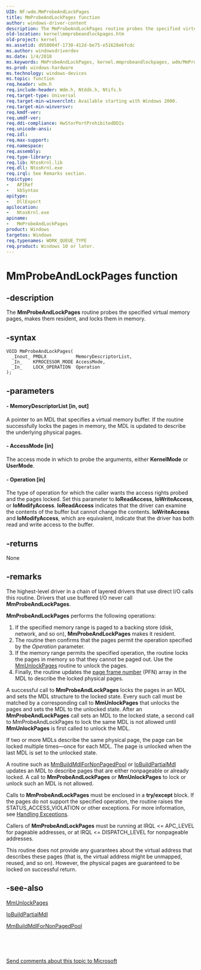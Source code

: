 ```yaml
---
UID: NF:wdm.MmProbeAndLockPages
title: MmProbeAndLockPages function
author: windows-driver-content
description: The MmProbeAndLockPages routine probes the specified virtual memory pages, makes them resident, and locks them in memory.
old-location: kernel\mmprobeandlockpages.htm
old-project: kernel
ms.assetid: d958004f-1730-412d-be75-e51628e6fcdc
ms.author: windowsdriverdev
ms.date: 1/4/2018
ms.keywords: MmProbeAndLockPages, kernel.mmprobeandlockpages, wdm/MmProbeAndLockPages, k106_ccfec34d-c0f9-4826-81e3-ee967da40677.xml, MmProbeAndLockPages routine [Kernel-Mode Driver Architecture]
ms.prod: windows-hardware
ms.technology: windows-devices
ms.topic: function
req.header: wdm.h
req.include-header: Wdm.h, Ntddk.h, Ntifs.h
req.target-type: Universal
req.target-min-winverclnt: Available starting with Windows 2000.
req.target-min-winversvr: 
req.kmdf-ver: 
req.umdf-ver: 
req.ddi-compliance: HwStorPortProhibitedDDIs
req.unicode-ansi: 
req.idl: 
req.max-support: 
req.namespace: 
req.assembly: 
req.type-library: 
req.lib: NtosKrnl.lib
req.dll: NtosKrnl.exe
req.irql: See Remarks section.
topictype:
-	APIRef
-	kbSyntax
apitype:
-	DllExport
apilocation:
-	NtosKrnl.exe
apiname:
-	MmProbeAndLockPages
product: Windows
targetos: Windows
req.typenames: WORK_QUEUE_TYPE
req.product: Windows 10 or later.
---
```


# MmProbeAndLockPages function


## -description


The <b>MmProbeAndLockPages</b> routine probes the specified virtual memory pages, makes them resident, and locks them in memory.


## -syntax


````
VOID MmProbeAndLockPages(
  _Inout_ PMDLX           MemoryDescriptorList,
  _In_    KPROCESSOR_MODE AccessMode,
  _In_    LOCK_OPERATION  Operation
);
````


## -parameters




#### - MemoryDescriptorList [in, out]

A pointer to an MDL that specifies a virtual memory buffer. If the routine successfully locks the pages in memory, the MDL is updated to describe the underlying physical pages.


#### - AccessMode [in]

The access mode in which to probe the arguments, either <b>KernelMode</b> or <b>UserMode</b>.


#### - Operation [in]

The type of operation for which the caller wants the access rights probed and the pages locked. Set this parameter to <b>IoReadAccess</b>, <b>IoWriteAccess</b>, or <b>IoModifyAccess</b>. <b>IoReadAccess</b> indicates that the driver can examine the contents of the buffer but cannot change the contents. <b>IoWriteAccess</b> and <b>IoModifyAccess</b>, which are equivalent, indicate that the driver has both read and write access to the buffer.


## -returns


None



## -remarks


The highest-level driver in a chain of layered drivers that use direct I/O calls this routine. Drivers that use buffered I/O never call <b>MmProbeAndLockPages</b>.

<b>MmProbeAndLockPages</b> performs the following operations:
<ol>
<li>
If the specified memory range is paged to a backing store (disk, network, and so on), <b>MmProbeAndLockPages</b> makes it resident.

</li>
<li>
The routine then confirms that the pages permit the operation specified by the <i>Operation</i> parameter.

</li>
<li>
If the memory range permits the specified operation, the routine locks the pages in memory so that they cannot be paged out. Use the <a href="..\wdm\nf-wdm-mmunlockpages.md">MmUnlockPages</a> routine to unlock the pages.

</li>
<li>
Finally, the routine updates the <a href="https://msdn.microsoft.com/139a10e9-203b-499b-9291-8537eae9189c">page frame number</a> (PFN) array in the MDL to describe the locked physical pages.

</li>
</ol>A successful call to <b>MmProbeAndLockPages</b> locks the pages in an MDL and sets the MDL structure to the locked state. Every such call must be matched by a corresponding call to <b>MmUnlockPages</b> that unlocks the pages and sets the MDL to the unlocked state. After an <b>MmProbeAndLockPages</b> call sets an MDL to the locked state, a second call to MmProbeAndLockPages to lock the same MDL is not allowed until <b>MmUnlockPages</b> is first called to unlock the MDL.

If two or more MDLs describe the same physical page, the page can be locked multiple times—once for each MDL. The page is unlocked when the last MDL is set to the unlocked state.

A routine such as <a href="..\wdm\nf-wdm-mmbuildmdlfornonpagedpool.md">MmBuildMdlForNonPagedPool</a> or <a href="..\wdm\nf-wdm-iobuildpartialmdl.md">IoBuildPartialMdl</a> updates an MDL to describe pages that are either nonpageable or already locked. A call to <b>MmProbeAndLockPages</b> or <b>MmUnlockPages</b> to lock or unlock such an MDL is not allowed.

Calls to <b>MmProbeAndLockPages</b> must be enclosed in a <b>try/except</b> block. If the pages do not support the specified operation, the routine raises the STATUS_ACCESS_VIOLATION or other exceptions. For more information, see <a href="https://msdn.microsoft.com/library/windows/hardware/ff546823">Handling Exceptions</a>.

Callers of <b>MmProbeAndLockPages</b> must be running at IRQL &lt;= APC_LEVEL for pageable addresses, or at IRQL &lt;= DISPATCH_LEVEL for nonpageable addresses.

This routine does not provide any guarantees about the virtual address that describes these pages (that is, the virtual address might be unmapped, reused, and so on). However, the physical pages are guaranteed to be locked on successful return.



## -see-also

<a href="..\wdm\nf-wdm-mmunlockpages.md">MmUnlockPages</a>

<a href="..\wdm\nf-wdm-iobuildpartialmdl.md">IoBuildPartialMdl</a>

<a href="..\wdm\nf-wdm-mmbuildmdlfornonpagedpool.md">MmBuildMdlForNonPagedPool</a>

 

 

<a href="mailto:wsddocfb@microsoft.com?subject=Documentation%20feedback [kernel\kernel]:%20MmProbeAndLockPages routine%20 RELEASE:%20(1/4/2018)&amp;body=%0A%0APRIVACY STATEMENT%0A%0AWe use your feedback to improve the documentation. We don't use your email address for any other purpose, and we'll remove your email address from our system after the issue that you're reporting is fixed. While we're working to fix this issue, we might send you an email message to ask for more info. Later, we might also send you an email message to let you know that we've addressed your feedback.%0A%0AFor more info about Microsoft's privacy policy, see http://privacy.microsoft.com/en-us/default.aspx." title="Send comments about this topic to Microsoft">Send comments about this topic to Microsoft</a>

